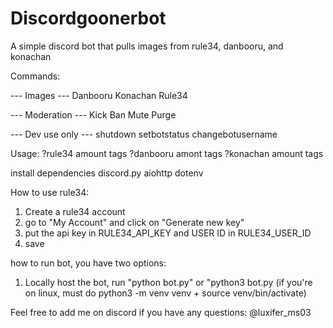 # Discordgoonerbot
A simple discord bot that pulls images from rule34, danbooru, and konachan



Commands:

--- Images --- 
Danbooru
Konachan
Rule34

--- Moderation ---
Kick
Ban
Mute
Purge

--- Dev use only ---
shutdown
setbotstatus
changebotusername



Usage:
?rule34 amount tags
?danbooru amont tags
?konachan amount tags

install dependencies
discord.py
aiohttp
dotenv



How to use rule34:
1. Create a rule34 account
2. go to "My Account" and click on "Generate new key"
3. put the api key in RULE34_API_KEY and USER ID in RULE34_USER_ID
5. save

how to run bot, you have two options:
1. Locally host the bot, run "python bot.py" or "python3 bot.py (if you're on linux, must do python3 -m venv venv + source venv/bin/activate)


Feel free to add me on discord if you have any questions: @luxifer_ms03 
